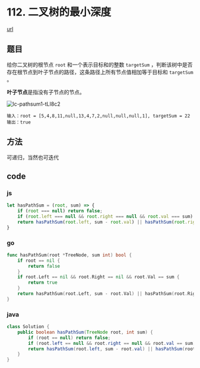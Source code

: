# 112. 二叉树的最小深度

[url](https://leetcode-cn.com/problems/path-sum/)


## 题目

给你二叉树的根节点 `root` 和一个表示目标和的整数 `targetSum` ，判断该树中是否存在根节点到叶子节点的路径，这条路径上所有节点值相加等于目标和 `targetSum `。

**叶子节点**是指没有子节点的节点。

![lc-pathsum1-tLI8c2](https://cdn.jsdelivr.net/gh/DreamCats/imgs@main/uPic/lc-pathsum1-tLI8c2.jpg)

```
输入：root = [5,4,8,11,null,13,4,7,2,null,null,null,1], targetSum = 22
输出：true
```

## 方法

可递归，当然也可迭代

## code

### js

```js
let hasPathSum = (root, sum) => {
    if (root === null) return false;
    if (root.left === null && root.right === null && root.val === sum) return true;
    return hasPathSum(root.left, sum - root.val) || hasPathSum(root.right, sum - root.val);
}
```

### go

```go
func hasPathSum(root *TreeNode, sum int) bool {
	if root == nil {
		return false
	}
	if root.Left == nil && root.Right == nil && root.Val == sum {
		return true
	}
	return hasPathSum(root.Left, sum - root.Val) || hasPathSum(root.Right, sum -root.Val)
}
```

### java

```java
class Solution {
    public boolean hasPathSum(TreeNode root, int sum) {
        if (root == null) return false;
        if (root.left == null && root.right == null && root.val == sum) return true;
        return hasPathSum(root.left, sum - root.val) || hasPathSum(root.right, sum - root.val);
    }
}
```

